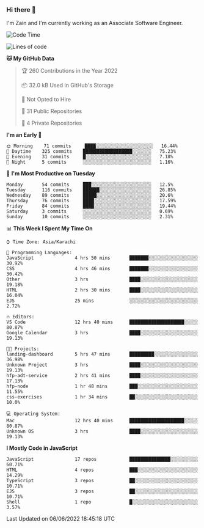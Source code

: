 ### Hi there 👋

I'm Zain and I'm currently working as an Associate Software Engineer.

<!--START_SECTION:waka-->
![Code Time](http://img.shields.io/badge/Code%20Time-0%20secs-blue)

![Lines of code](https://img.shields.io/badge/From%20Hello%20World%20I%27ve%20Written-3%20Million%20lines%20of%20code-blue)

**🐱 My GitHub Data** 

> 🏆 260 Contributions in the Year 2022
 > 
> 📦 32.0 kB Used in GitHub's Storage 
 > 
> 🚫 Not Opted to Hire
 > 
> 📜 31 Public Repositories 
 > 
> 🔑 4 Private Repositories  
 > 
**I'm an Early 🐤** 

```text
🌞 Morning    71 commits     ████░░░░░░░░░░░░░░░░░░░░░   16.44% 
🌆 Daytime    325 commits    ██████████████████░░░░░░░   75.23% 
🌃 Evening    31 commits     █░░░░░░░░░░░░░░░░░░░░░░░░   7.18% 
🌙 Night      5 commits      ░░░░░░░░░░░░░░░░░░░░░░░░░   1.16%

```
📅 **I'm Most Productive on Tuesday** 

```text
Monday       54 commits     ███░░░░░░░░░░░░░░░░░░░░░░   12.5% 
Tuesday      116 commits    ██████░░░░░░░░░░░░░░░░░░░   26.85% 
Wednesday    89 commits     █████░░░░░░░░░░░░░░░░░░░░   20.6% 
Thursday     76 commits     ████░░░░░░░░░░░░░░░░░░░░░   17.59% 
Friday       84 commits     ████░░░░░░░░░░░░░░░░░░░░░   19.44% 
Saturday     3 commits      ░░░░░░░░░░░░░░░░░░░░░░░░░   0.69% 
Sunday       10 commits     ░░░░░░░░░░░░░░░░░░░░░░░░░   2.31%

```


📊 **This Week I Spent My Time On** 

```text
⌚︎ Time Zone: Asia/Karachi

💬 Programming Languages: 
JavaScript               4 hrs 50 mins       ███████░░░░░░░░░░░░░░░░░░   30.92% 
CSS                      4 hrs 46 mins       ███████░░░░░░░░░░░░░░░░░░   30.42% 
Other                    3 hrs               ████░░░░░░░░░░░░░░░░░░░░░   19.18% 
HTML                     2 hrs 30 mins       ████░░░░░░░░░░░░░░░░░░░░░   16.04% 
EJS                      25 mins             ░░░░░░░░░░░░░░░░░░░░░░░░░   2.72%

🔥 Editors: 
VS Code                  12 hrs 40 mins      ████████████████████░░░░░   80.87% 
Google Calendar          3 hrs               ████░░░░░░░░░░░░░░░░░░░░░   19.13%

🐱‍💻 Projects: 
landing-dashboard        5 hrs 47 mins       █████████░░░░░░░░░░░░░░░░   36.98% 
Unknown Project          3 hrs               ████░░░░░░░░░░░░░░░░░░░░░   19.13% 
hfp-adt-service          2 hrs 41 mins       ████░░░░░░░░░░░░░░░░░░░░░   17.13% 
hfp-node                 1 hr 48 mins        ███░░░░░░░░░░░░░░░░░░░░░░   11.55% 
css-exercises            1 hr 34 mins        ██░░░░░░░░░░░░░░░░░░░░░░░   10.0%

💻 Operating System: 
Mac                      12 hrs 40 mins      ████████████████████░░░░░   80.87% 
Unknown OS               3 hrs               ████░░░░░░░░░░░░░░░░░░░░░   19.13%

```

**I Mostly Code in JavaScript** 

```text
JavaScript               17 repos            ███████████████░░░░░░░░░░   60.71% 
HTML                     4 repos             ███░░░░░░░░░░░░░░░░░░░░░░   14.29% 
TypeScript               3 repos             ██░░░░░░░░░░░░░░░░░░░░░░░   10.71% 
EJS                      3 repos             ██░░░░░░░░░░░░░░░░░░░░░░░   10.71% 
Shell                    1 repo              █░░░░░░░░░░░░░░░░░░░░░░░░   3.57%

```



 Last Updated on 06/06/2022 18:45:18 UTC
<!--END_SECTION:waka-->

<!--
**ZainAmjad68/ZainAmjad68** is a ✨ _special_ ✨ repository because its `README.md` (this file) appears on your GitHub profile.

Here are some ideas to get you started:

- 🔭 I’m currently working on ...
- 🌱 I’m currently learning ...
- 👯 I’m looking to collaborate on ...
- 🤔 I’m looking for help with ...
- 💬 Ask me about ...
- 📫 How to reach me: ...
- 😄 Pronouns: ...
- ⚡ Fun fact: ...
-->
